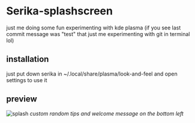 # Serika-splashscreen
just me doing some fun experimenting with kde plasma (if you see last commit message was "test" that just me experimenting with git in terminal lol)

## installation
just put down serika in ~/.local/share/plasma/look-and-feel and open settings to use it


## preview
![splash](https://github.com/user-attachments/assets/df149b98-426b-4300-86d4-381df11a8e38)
_custom random tips and welcome message on the bottom left_

